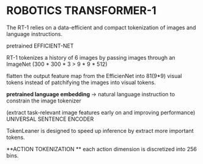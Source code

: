 # ROBOTICS TRANSFORMER-1

The RT-1 relies on a data-efficient and compact tokenization of images and language instructions. 

pretrained EFFICIENT-NET

RT-1 tokenizes a history of 6 images by passing images through an ImageNet (300 * 300 * 3 > 9 * 9 * 512)

flatten the output feature map from the EfficienNet into 81(9*9) visual tokens instead of patchifying the images into visual tokens.

**pretrained language embedding** -> natural language instruction to constrain the image tokenizer

(extract task-relevant image features early on and improving performance) UNIVERSAL SENTENCE ENCODER

TokenLeaner is designed to speed up inference by extract more important tokens.

**ACTION TOKENIZATION ** each action dimension is discretized into 256 bins.

